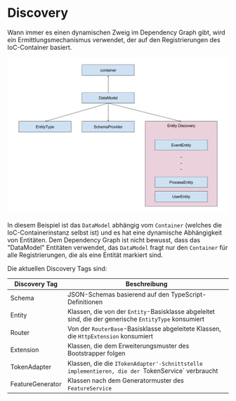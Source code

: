 # Discovery

Wann immer es einen dynamischen Zweig im Dependency Graph gibt, wird ein
Ermittlungsmechanismus verwendet, der auf den Registrierungen des IoC-Container
basiert.

![Discovery](images/discovery.png)

In diesem Beispiel ist das `DataModel` abhängig vom `Container` (welches die
IoC-Containerinstanz selbst ist) und es hat
eine dynamische Abhängigkeit von Entitäten. Dem Dependency Graph ist nicht
bewusst, dass das "DataModel" Entitäten verwendet, das `DataModel` fragt nur den
`Container` für alle Registrierungen, die als eine Entität markiert sind.

Die aktuellen Discovery Tags sind:

Discovery Tag | Beschreibung
---------|----------
 Schema | JSON-Schemas basierend auf den TypeScript-Definitionen
 Entity | Klassen, die von der `Entity`-Basisklasse abgeleitet sind, die der generische `EntityType` konsumiert
 Router | Von der `RouterBase`-Basisklasse abgeleitete Klassen, die `HttpExtension` konsumiert
 Extension | Klassen, die dem Erweiterungsmuster des Bootstrapper folgen
 TokenAdapter | Klassen, die die `ITokenAdapter'-Schnittstelle implementieren, die der `TokenService` verbraucht
 FeatureGenerator | Klassen nach dem Generatormuster des `FeatureService`
